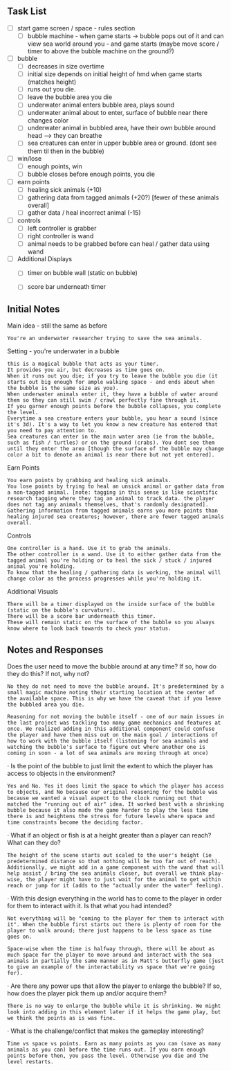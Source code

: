 ## Task List

- [ ] start game screen / space - rules section
	- [ ] bubble machine - when game starts -> bubble pops out of it and can view sea world around you - and game starts (maybe move score / timer to above the bubble machine on the ground?)
- [ ] bubble
	- [ ] decreases in size overtime
	- [ ] initial size depends on initial height of hmd when game starts (matches height)
	- [ ] runs out you die. 
	- [ ] leave the bubble area you die
	- [ ] underwater animal enters bubble area, plays sound
	- [ ] underwater animal about to enter, surface of bubble near there changes color
	- [ ] underwater animal in bubbled area, have their own bubble around head --> they can breathe
	- [ ] sea creatures can enter in upper bubble area or ground. (dont see them til then in the bubble)
- [ ] win/lose
	- [ ] enough points, win
	- [ ] bubble closes before enough points, you die
- [ ] earn points
	- [ ] healing sick animals (+10)
	- [ ] gathering data from tagged animals (+20?) [fewer of these animals overall]
	- [ ] gather data / heal incorrect animal (-15)
- [ ] controls
	- [ ] left controller is grabber
	- [ ] right controller is wand
	- [ ] animal needs to be grabbed before can heal / gather data using wand
- [ ] Additional Displays
	- [ ] timer on bubble wall (static on bubble)
	- [ ] score bar underneath timer


## Initial Notes

Main idea - still the same as before

    You're an underwater researcher trying to save the sea animals.

Setting - you're underwater in a bubble

    this is a magical bubble that acts as your timer.
    It provides you air, but decreases as time goes on.
    When it runs out you die; if you try to leave the bubble you die (it starts out big enough for ample walking space - and ends about when the bubble is the same size as you).
    When underwater animals enter it, they have a bubble of water around them so they can still swim / crawl perfectly fine through it.
    If you garner enough points before the bubble collapses, you complete the level.
    Everytime a sea creature enters your bubble, you hear a sound (since it's 3d). It's a way to let you know a new creature has entered that you need to pay attention to.
    Sea creatures can enter in the main water area (ie from the bubble, such as fish / turtles) or on the ground (crabs). You dont see them until they enter the area [though the surface of the bubble may change color a bit to denote an animal is near there but not yet entered].

Earn Points

    You earn points by grabbing and healing sick animals.
    You lose points by trying to heal an unsick animal or gather data from a non-tagged animal. [note: tagging in this sense is like scientific research tagging where they tag an animal to track data. the player does not tag any animals themselves, that's randomly designated].
    Gathering information from tagged animals earns you more points than healing injured sea creatures; however, there are fewer tagged animals overall.

Controls

    One controller is a hand. Use it to grab the animals.
    The other controller is a wand. Use it to either gather data from the tagged animal you're holding or to heal the sick / stuck / injured animal you're holding.
    To know that the healing / gathering data is working, the animal will change color as the process progresses while you're holding it.

Additional Visuals

    There will be a timer displayed on the inside surface of the bubble (static on the bubble's curvature).
    There will be a score bar underneath this timer.
    These will remain static on the surface of the bubble so you always know where to look back towards to check your status.

## Notes and Responses

Does the user need to move the bubble around at any time? If so, how do they do this?  If not, why not? 

	No they do not need to move the bubble around. It's predetermined by a small magic machine noting their starting location at the center of the available space. This is why we have the caveat that if you leave the bubbled area you die.

	Reasoning for not moving the bubble itself - one of our main issues in the last project was tackling too many game mechanics and features at once. We realized adding in this additional component could confuse the player and have them miss out on the main goal / interactions of how to work with the bubble itself (listening for sea animals and watching the bubble's surface to figure out where another one is coming in soon - a lot of sea animals are moving through at once)

·        Is the point of the bubble to just limit the extent to which the player has access to objects in the environment? 

	Yes and No. Yes it does limit the space to which the player has access to objects, and No because our original reasoning for the bubble was because we wanted a visual aspect to the clock running out that matched the "running out of air" idea. It worked best with a shrinking bubble because it also made the game harder to play the less time there is and heightens the stress for future levels where space and time constraints become the deciding factor.

·        What if an object or fish is at a height greater than a player can reach?  What can they do?

	The height of the scene starts out scaled to the user's height (ie predetermined distance so that nothing will be too far out of reach). Additionally, we might add in a game component with the wand that will help assist / bring the sea animals closer, but overall we think play-wise, the player might have to just wait for the animal to get within reach or jump for it (adds to the "actually under the water" feeling).

·        With this design everything in the world has to come to the player in order for them to interact with it.  Is that what you had intended? 

	Not everything will be "coming to the player for them to interact with it". When the bubble first starts out there is plenty of room for the player to walk around; there just happens to be less space as time goes on.

	Space-wise when the time is halfway through, there will be about as much space for the player to move around and interact with the sea animals in partially the same manner as in Matt's butterfly game (just to give an example of the interactability vs space that we're going for).

·        Are there any power ups that allow the player to enlarge the bubble?  If so, how does the player pick them up and/or acquire them?

	There is no way to enlarge the bubble while it is shrinking. We might look into adding in this element later if it helps the game play, but we think the points as is was fine.

·        What is the challenge/conflict that makes the gameplay interesting?

	Time vs space vs points. Earn as many points as you can (save as many animals as you can) before the time runs out. If you earn enough points before then, you pass the level. Otherwise you die and the level restarts.

